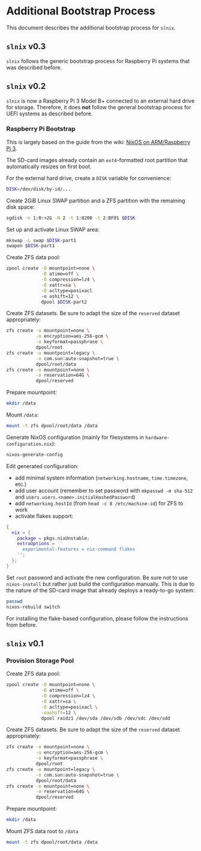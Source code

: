 # Additional Bootstrap Process

This document describes the additional bootstrap process for `slnix`.

## `slnix` v0.3

`slnix` follows the generic bootstrap process for Raspberry Pi systems that was described before.

## `slnix` v0.2

`slnix` is now a Raspberry Pi 3 Model B+ connected to an external hard drive for storage.
Therefore, it does **not** follow the general bootstrap process for UEFI systems as described before.

### Raspberry Pi Bootstrap

This is largely based on the guide from the wiki: [NixOS on ARM/Raspberry Pi 3](https://nixos.wiki/wiki/NixOS_on_ARM/Raspberry_Pi_3).

The SD-card images already contain an `ext4`-formatted root partition that automatically resizes on first boot.

For the external hard drive, create a `DISK` variable for convenience:

```bash
DISK=/dev/disk/by-id/...
```

Create 2GiB Linux SWAP partition and a ZFS partition with the remaining disk space:

```bash
sgdisk -n 1:0:+2G -N 2 -t 1:8200 -t 2:BF01 $DISK
```

Set up and activate Linux SWAP area:

```bash
mkswap -L swap $DISK-part1
swapon $DISK-part1
```

Create ZFS data pool:

```bash
zpool create -O mountpoint=none \
             -O atime=off \
             -O compression=lz4 \
             -O xattr=sa \
             -O acltype=posixacl
             -o ashift=12 \
             dpool $DISK-part2
```

Create ZFS datasets. Be sure to adapt the size of the `reserved` dataset appropriately:

```bash
zfs create -o mountpoint=none \
           -o encryption=aes-256-gcm \
           -o keyformat=passphrase \
           dpool/root
zfs create -o mountpoint=legacy \
           -o com.sun:auto-snapshot=true \
           dpool/root/data
zfs create -o mountpoint=none \
           -o reservation=64G \
           dpool/reserved
```

Prepare mountpoint:

```bash
mkdir /data
```

Mount `/data`:

```bash
mount -t zfs dpool/root/data /data
```

Generate NixOS configuration (mainly for filesystems in `hardware-configuration.nix`):

```bash
nixos-generate-config
```

Edit generated configuration:

- add minimal system information (`networking.hostname`, `time.timezone`, etc.)
- add user account
(remember to set password with `mkpasswd -m sha-512` and
`users.users.<name>.initialHashedPassword`)
- add `networking.hostId` (from `head -c 8 /etc/machine-id`) for ZFS to work
- activate flakes support:
```nix
{
  nix = {
    package = pkgs.nixUnstable;
    extraOptions = ''
      experimental-features = nix-command flakes
    '';
  };
}
```

Set `root` password and activate the new configuration.
Be sure not to use `nixos-install` but rather just build the configuration manually.
This is due to the nature of the SD-card image that already deploys a ready-to-go system:

```bash
passwd
nixos-rebuild switch
```

For installing the flake-based configuration, please follow the instructions from before.

## `slnix` v0.1

### Provision Storage Pool

Create ZFS data pool:

```bash
zpool create -O mountpoint=none \
             -O atime=off \
             -O compression=lz4 \
             -O xattr=sa \
             -O acltype=posixacl \
             -oashift=12 \
             dpool raidz1 /dev/sda /dev/sdb /dev/sdc /dev/sdd
```

Create ZFS datasets. Be sure to adapt the size of the `reserved` dataset appropriately:

```bash
zfs create -o mountpoint=none \
           -o encryption=aes-256-gcm \
           -o keyformat=passphrase \
           dpool/root
zfs create -o mountpoint=legacy \
           -o com.sun:auto-snapshot=true \
           dpool/root/data
zfs create -o mountpoint=none \
           -o reservation=64G \
           dpool/reserved
```

Prepare mountpoint:

```bash
mkdir /data
```

Mount ZFS data root to `/data`

```bash
mount -t zfs dpool/root/data /data
```
